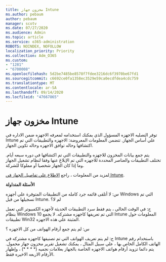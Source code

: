 ```yaml
---
title: مخزون جهاز Intune
ms.author: pebaum
author: pebaum
manager: scotv
ms.date: 07/27/2020
ms.audience: Admin
ms.topic: article
ms.service: o365-administration
ROBOTS: NOINDEX, NOFOLLOW
localization_priority: Priority
ms.collection: Adm_O365
ms.custom:
- "1281"
- "6700008"
ms.openlocfilehash: 5d2be7485be8578f7fdee3216dc6f3970be67fd1
ms.sourcegitcommit: c6692ce0fa1358ec3529e59ca0ecdfdea4cdc759
ms.translationtype: MT
ms.contentlocale: ar-SA
ms.lasthandoff: 09/14/2020
ms.locfileid: "47667865"
---
```

# <a name="intune-device-inventory"></a>مخزون جهاز Intune

توفر النصليه الاجهزه المسؤول الذي يمكنك استخدامه لمعرفه الاجهزه ضمن الاداره في Intune علي أساس الجهاز. تتضمن المعلومات المعروضة: الاجهزه والتطبيقات التي تم اكتشافها وحاله توافق الاجهزه وحاله تكوين الجهاز.

يتم جمع بيانات المخزون للاجهزه والتطبيقات التي تم اكتشافها في دوره سبعه أيام. تختلف التطبيقات والعناصر المحددة للاجهزه التي تم الإبلاغ عنها وفقا لنظام تشغيل الجهاز وما إذا كان الجهاز شخصيا أو مملوكا للشركة.

لمزيد من المعلومات ، راجع [الاطلاع علي تفاصيل الجهاز في Intune](https://docs.microsoft.com/intune/device-inventory).

**الأسئلة المتداولة**

س: لا أتلقى قائمه جرد كامله من التطبيقات المتوفرة علي أجهزه Windows التي تم تسجيلها من قبل Intune. لم لا؟

ج: في الوقت الحالي ، يتم فقط سرد التطبيقات الحديثة لأجهزه الكمبيوتر التي تعمل بنظام Windows 10 التي تم تعريفها كاجهزه مشتركه. لا يجمع Intune المعلومات حول تطبيقات Win32 المثبتة علي هذه الاجهزه.

س: لم يتم جمع أرقام الهواتف من كل الاجهزه ؟

ج: لم يتم تعريف الهواتف التي تم تصنيفها كاجهزه مشتركه في Intune باستخدام رقم الهاتف الكامل الخاص بها ، علي سبيل المثال ، يمكنك تشغيل تقرير مخزون جهاز محمول. يتم دائما تزويد أرقام هواتف الاجهزه الخاصة بالجهاز بعلامات نجميه (* * * *) ، وإظهار الأرقام الاربعه الاخيره فقط.